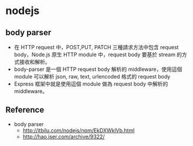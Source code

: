 # nodejs

## body parser
* 在 HTTP request 中，POST,PUT, PATCH 三種請求方法中包含 request body，Node.js 原生 HTTP module 中，request body 要基於 stream 的方式接收和解析。
* body-parser 是一個 HTTP request body 解析的 middleware，使用這個 module 可以解析 json, raw, text, urlencoded 格式的 request body
* Express 框架中就是使用這個 module 做為 request body 中解析的 middleware。

## Reference
* body parser
  * http://itbilu.com/nodejs/npm/EkDXWklVb.html
  * http://hao.jser.com/archive/9322/
